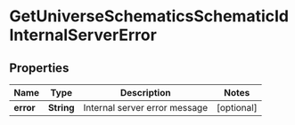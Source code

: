 
# GetUniverseSchematicsSchematicIdInternalServerError

## Properties
Name | Type | Description | Notes
------------ | ------------- | ------------- | -------------
**error** | **String** | Internal server error message |  [optional]



